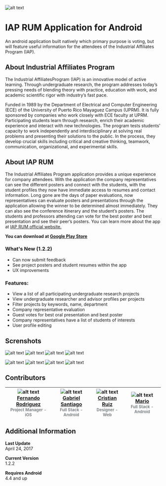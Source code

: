 ![alt text][logo] 
# IAP RUM Application for Android 

An android application built natively which primary purpose is voting, but will feature useful information for the attendees of the Industrial Affiliates Program (IAP).

## About Industrial Affiliates Program

The Industrial AffiliatesProgram (IAP) is an innovative model of active learning.  Through undergraduate research, the program addresses today’s pressing needs of blending theory with practice, education with work, and academic scientific rigor with industry’s fast pace.

Funded in 1989 by the Department of Electrical and Computer Engineering (ECE) of the University of Puerto Rico Mayaguez Campus (UPRM). It is fully sponsored by companies who work closely with ECE faculty at UPRM. Participating students learn through research, enrich their academic experience and interact with new technologies. The program tests students' capacity to work independently and interdisciplinary at solving real problems and presenting their solutions to  the  public. In the process, they develop crucial skills including  critical  and creative thinking, teamwork, communication, organizational, and experimental skills.

## About IAP RUM

The Industrial Affiliates Program application provides a unique experience for company attendees. With the application the company representatives can see the different posters and connect with the students, with the student profiles they now have immediate access to resumes and contact information. Long gone are the days of paper evaluations, now representatives can evaluate posters and presentations through the application allowing the winner to be determined almost immediately. They can also see the conference itinerary and the student’s posters. The students and professors attending can vote for the best poster and best presentation and see their peer’s posters. You can learn more about the app at [IAP RUM official website.][website] 

<b>You can download at [Google Play Store][google_play_store]</b>

### What's New (1.2.2)
- Can now submit feedback
- See project posters and student resumes within the app
- UX improvements

### Features:
- View a list of all participating undergraduate research projects
- View undergraduate researcher and advisor profiles per projects
- Filter projects by keywords, name, department
- Company representative evaluation
- Guest votes for best oral presentation and best poster
- Company representatives have a list of students of interests
- User profile editing


## Screnshots

![alt text][research_list]
![alt text][poster_detail]
![alt text][student_profile]
![alt text][advisor_profile]

![alt text][evaluation]
![alt text][voting]
![alt text][schedule]
![alt text][student_of_interest]

## Contributors
| ![alt text][PM_image] <br> [Fernando Rodriguez][PM_git] <br>  <font color="#7d8285" size="2px">Project Manager -  iOS</font> | ![alt text][gabriel] <br> [Gabriel Santiago][gab_git] <br>  <font color="#7d8285" size="2px">Full Stack - Android</font>  |  ![alt text][cristian] <br> [Cristian Ruiz][cris_git] <br>  <font color="#7d8285" size="2px">Designer - Web</font> | ![alt text][mario] <br> [Mario][mario_git] <br>  <font color="#7d8285" size="2px">Full Stack - Android </font> | 
|:---: | :---: | :---: | :---: |




## Additional Information

<b>Last Update</b><br>April 24, 2017

<b>Current Version</b><br>
1.2.2

<b>Requires Android</b><br>
4.4 and up

[logo]: https://lh3.googleusercontent.com/WFgSjTZYe_tjYu5X4MaH9YihmUkH6hwb9SoYvb9RIJP10LOKo02jqWot5Mv5jO2KBEU=w150-rw
[website]: https://iapconfapp.firebaseapp.com/
[google_play_store]: https://play.google.com/store/apps/details?id=com.affiliates.iap.iapspring2017&hl=en "Google Play Store"
[student_of_interest]: https://lh3.googleusercontent.com/6jxmqnBzpj_p7CKib9_EKfH28LTZefU7T6zL9zAUPhEdujfTX1zCprQiOomXhwepA7o=h310-rw "Students of Interest"
[research_list]: https://lh3.googleusercontent.com/toIzWuQbJZsrbB30dfGN2TqLd53CiEO9o78pDdPCf67MYin-oRRftz8wvkHc2GEGFlQ=h310-rw "Research List"
[poster_detail]: https://lh3.googleusercontent.com/pRqGN3ElAi_cnivF7ESX1yWufqFr23mNB70uZvpIdme6QkzG2n8hXV6Zg8Z5z_m8mg=h310-rw "Poster Details"
[advisor_profile]:
https://lh3.googleusercontent.com/gbmjwpk4RzBcizZ_iOOEtnf1Qztif3v5lZcHxQq263OrIlYjoMY8TPERmlvHeCCbbQ=h310-rw "Advisor Profile"
[student_profile]: https://lh3.googleusercontent.com/og9Pw_5ksijHaQ03PpssJhf95aXmMt9T0kXyLVEGhOZJUz8fUcclqw5Lkhv63EG2q-g=h310-rw "Student Profile"
[evaluation]: https://lh3.googleusercontent.com/acHmRMI8M9iBMGQN9mRXkD9pnN1IjqefdF-FdC0JYV_96GUpGcXmXwHW34_LPyysyw=h310-rw "Evaluation"
[voting]: https://lh3.googleusercontent.com/lMfPdObs5slxf4rSVevm4Hp-8syHmNPNa1jVLjGdQYBSj7qJ1WNqgC4Wgf-heHtfT9-3=h310-rw "Voting"
[schedule]: https://lh3.googleusercontent.com/Yw9VE6sHoiDc0qUlr_IpYFgkgFbPoSaBEHLvBEpZCTHn9ra9hI-PrgEaE_6J3ixQdg=h310-rw "Schedule"

[PM_image]: https://firebasestorage.googleapis.com/v0/b/iapconfapp.appspot.com/o/WebPhotos%2FBbDRiEyRs2OTYyzeELHFEkvPuOp2_ProfileImage.png?alt=media&token=68efa0b8-bb2b-458c-afa9-365709175e92 "Fernando Rodriguez" 
[gabriel]: https://firebasestorage.googleapis.com/v0/b/iapconfapp.appspot.com/o/WebPhotos%2Fgab%20image.png?alt=media&token=f4458c23-6a0d-4e6a-852d-bf8656ffb34d "Gabriel Santiago"
[cristian]: https://firebasestorage.googleapis.com/v0/b/iapconfapp.appspot.com/o/WebPhotos%2FImyj2FT9gQPWL7gOsbPuGtgfM352_ProfileImage.png?alt=media&token=8a61e32e-9de1-45ab-8258-07d553a31be3
[mario]: https://firebasestorage.googleapis.com/v0/b/iapconfapp.appspot.com/o/WebPhotos%2Fimagemario.png?alt=media&token=31931daf-a80e-441a-a2e7-37a1c2bed07a

[PM_git]: https://github.com/FernandoRod13 "GitHub"
[gab_git]: https://github.com/agSant01 "GitHub"
[cris_git]: https://github.com/krith354 "GitHub"
[mario_git]: https://github.com/marito95 "GitHub"
